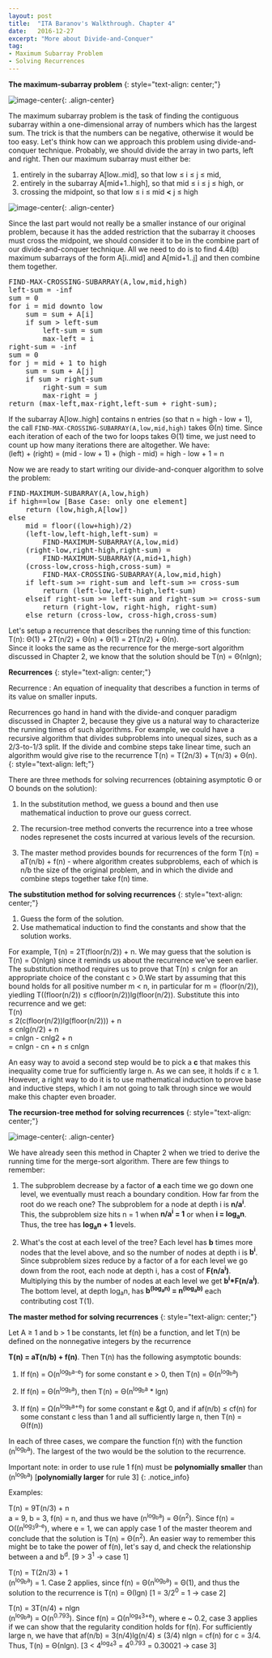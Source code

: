 ```yaml
---
layout: post
title:  "ITA Baranov's Walkthrough. Chapter 4"
date:   2016-12-27
excerpt: "More about Divide-and-Conquer"
tag:
- Maximum Subarray Problem
- Solving Recurrences
---
```


**The maximum-subarray problem**
{: style="text-align: center;"}
 
 ![image-center](/images/maxsubarray1.png){: .align-center}

The maximum subarray problem is the task of finding the contiguous subarray within a one-dimensional array of numbers which has the largest sum. The trick is that the numbers can be negative, otherwise it would be too easy. Let's think how can we approach this problem using divide-and-conquer technique. Probably, we should divide the array in two parts, left and right. Then our maximum subarray must either be:   
1) entirely in the subarray A[low..mid], so that low ≤ i ≤ j ≤ mid,   
2) entirely in the subarray A[mid+1..high], so that mid ≤ i ≤ j ≤ high, or   
3) crossing the midpoint, so that low ≤ i ≤ mid **<** j ≤ high   

 ![image-center](/images/maxsubarray2.png){: .align-center}

Since the last part would not really be a smaller instance of our original problem, because it has the added restriction that the subarray it chooses must cross the midpoint, we should consider it to be in the combine part of our divide-and-conquer technique. All we need to do is to find 4.4(b) maximum subarrays of the form A[i..mid] and A[mid+1..j] and then combine them together. 


<pre>
FIND-MAX-CROSSING-SUBARRAY(A,low,mid,high)
left-sum = -inf
sum = 0
for i = mid downto low
	sum = sum + A[i]
	if sum > left-sum
		left-sum = sum
		max-left = i
right-sum = -inf
sum = 0
for j = mid + 1 to high
	sum = sum + A[j]
	if sum > right-sum
		right-sum = sum
		max-right = j
return (max-left,max-right,left-sum + right-sum);
</pre>


If the subarray A[low..high] contains n entries (so that n = high - low + 1), the call <code>FIND-MAX-CROSSING-SUBARRAY(A,low,mid,high)</code> takes Θ(n) time. Since each iteration of each of the two for loops takes Θ(1) time, we just need to count up how many iterations there are altogether. We have:  
(left) + (right) = (mid - low + 1) + (high - mid) = high - low + 1 = n 

Now we are ready to start writing our divide-and-conquer algorithm to solve the problem:
<pre>
FIND-MAXIMUM-SUBARRAY(A,low,high)
if high==low [Base Case: only one element]
	return (low,high,A[low])
else 
	mid = floor((low+high)/2)
	(left-low,left-high,left-sum) = 
		FIND-MAXIMUM-SUBARRAY(A,low,mid)
	(right-low,right-high,right-sum) = 
		FIND-MAXIMUM-SUBARRAY(A,mid+1,high)
	(cross-low,cross-high,cross-sum) = 
		FIND-MAX-CROSSING-SUBARRAY(A,low,mid,high)
	if left-sum >= right-sum and left-sum >= cross-sum
		return (left-low,left-high,left-sum)
	elseif right-sum >= left-sum and right-sum >= cross-sum
		return (right-low, right-high, right-sum)
	else return (cross-low, cross-high,cross-sum)
</pre>


Let's setup a recurrence that describes the running time of this function:   
T(n): Θ(1) + 2T(n/2) + Θ(n) + Θ(1) = 2T(n/2) + Θ(n).  
Since it looks the same as the recurrence for the merge-sort algorithm discussed in Chapter 2, we know that the solution should be T(n) = Θ(nlgn);


**Recurrences**
{: style="text-align: center;"}

Recurrence
:	An equation of inequality that describes a function in terms of its value on smaller inputs.  

Recurrences go hand in hand with the divide-and conquer paradigm discussed in Chapter 2, because they give us a natural way to characterize the running times of such algorithms. For example, we could have a recursive algorithm that divides subproblems into unequal sizes, such as a 2/3-to-1/3 split. If the divide and combine steps take linear time, such an algorithm would give rise to the recurrence T(n) = T(2n/3) + T(n/3) + Θ(n).
{: style="text-align: left;"}   

There are three methods for solving recurrences (obtaining asymptotic Θ or O bounds on the solution): 

1. In the substitution method, we guess a bound and then use mathematical induction to prove our guess correct.

2. The recursion-tree method converts the recurrence into a tree whose nodes represenet the costs incurred at various levels of the recursion.

3. The master method provides bounds for recurrences of the form T(n) = aT(n/b) + f(n) - where algorithm creates subproblems, each of which is n/b the size of the original problem, and in which the divide and combine steps together take f(n) time.   


**The substitution method for solving recurrences**
{: style="text-align: center;"}

1. Guess the form of the solution.   
2. Use mathematical induction to find the constants and show that the solution works.  

For example, T(n) = 2T(floor(n/2)) + n. We may guess that the solution is T(n) = O(nlgn) since it reminds us about the recurrence we've seen earlier. The substitution method requires us to prove that T(n) ≤ cnlgn for an appropriate choice of the constant c > 0.We start by assuming that this bound holds for all positive number m < n, in particular for m = (floor(n/2)), yiedling  T((floor(n/2)) ≤ c(floor(n/2))lg(floor(n/2)). Substitute this into recurrence and we get:  
T(n)   
	 ≤ 2(c(floor(n/2))lg(floor(n/2))) + n   
     ≤ cnlg(n/2) + n   
     = cnlgn - cnlg2 + n   
     = cnlgn - cn + n
     ≤ cnlgn   

An easy way to avoid a second step would be to pick a **c** that makes this inequality come true for sufficiently large n. As we can see, it holds if c ≥ 1. However, a right way to do it is to use mathematical induction to prove base and inductive steps, which I am not going to talk through since we would make this chapter even broader.   

**The recursion-tree method for solving recurrences**
{: style="text-align: center;"}

![image-center](/images/mergesort_rt.jpg){: .align-center}

We have already seen this method in Chapter 2 when we tried to derive the running time for the merge-sort algorithm. There are few things to remember:   

1. The subproblem decrease by a factor of **a** each time we go down one level, we eventually must reach a boundary condition. How far from the root do we reach one? The subproblem for a node at depth i is **n/a<sup>i</sup>**. This, the subproblem size hits n = 1 when **n/a<sup>i</sup> = 1** or when **i = log<sub>a</sub>n**. Thus, the tree has **log<sub>a</sub>n + 1** levels.

2. What's the cost at each level of the tree? Each level has **b** times more nodes that the level above, and so the number of nodes at depth i is **b<sup>i</sup>**. Since subproblem sizes reduce by a factor of a for each level we go down from the root, each node at depth i, has a cost of **F(n/a<sup>i</sup>)**. Multiplying this by the number of nodes at each level we get **b<sup>i</sup>*F(n/a<sup>i</sup>)**. The bottom level, at depth log<sub>a</sub>n, has **b<sup>(log<sub>a</sub>n)</sup> = n<sup>(log<sub>a</sub>b)</sup>** each contributing cost T(1).


**The master method for solving recurrences**
{: style="text-align: center;"}

Let A ≥ 1 and b > 1 be constants, let f(n) be a function, and let T(n) be defined on the nonnegative integers by the recurrence

**T(n) = aT(n/b) + f(n)**. Then T(n) has the following asymptotic bounds:

1. If f(n) = O(n<sup>log<sub>b</sub>a-e</sup>) for some constant e > 0, then T(n) = Θ(n<sup>log<sub>b</sub>a</sup>)

2. If f(n) = Θ(n<sup>log<sub>b</sub>a</sup>), then T(n) = Θ(n<sup>log<sub>b</sub>a</sup> * lgn)

3. If f(n) = Ω(n<sup>log<sub>b</sub>a+e</sup>) for some constant e &gt 0, and if af(n/b) ≤ cf(n) for some constant c less than 1 and all sufficiently large n, then T(n) = Θ(f(n))

In each of three cases, we compare the function f(n) with the function (n<sup>log<sub>b</sub>a</sup>). The largest of the two would be the solution to the recurrence. 

Important note: in order to use rule 1 f(n) must be **polynomially smaller** than (n<sup>log<sub>b</sub>a</sup>) [**polynomially larger** for rule 3]
{: .notice_info}

Examples:

T(n) = 9T(n/3) + n    
a = 9, b = 3, f(n) = n, and thus we have (n<sup>log<sub>b</sub>a</sup>) = Θ(n<sup>2</sup>). Since f(n) = O((n<sup>log<sub>3</sub>9-e</sup>), where e = 1, we can apply case 1 of the master theorem and conclude that the solution is T(n) = Θ(n<sup>2</sup>). An easier way to remember this might be to take the power of f(n), let's say d, and check the relationship between a and b<sup>d</sup>.
[9 > 3<sup>1</sup> -> case 1]

T(n) = T(2n/3) + 1     
(n<sup>log<sub>b</sub>a</sup>) = 1. Case 2 applies, since f(n) = Θ(n<sup>log<sub>b</sub>a</sup>) = Θ(1), and thus the solution to the recurrence is T(n) = Θ(lgn)
[1 = 3/2<sup>0</sup> = 1 -> case 2]


T(n) = 3T(n/4) + nlgn   
(n<sup>log<sub>b</sub>a</sup>) = O(n<sup>0.793</sup>). Since f(n) = Ω(n<sup>log<sub>4</sub>3+e</sup>), where e ~ 0.2, case 3 applies if we can show that the regularity condition holds for f(n). For sufficiently large n, we have that af(n/b) = 3(n/4)lg(n/4) ≤ (3/4) nlgn = cf(n) for c = 3/4. Thus, T(n) = Θ(nlgn).
[3 < 4<sup>log<sub>4</sub>3</sup> = 4<sup>0.793</sup> = 0.30021 -> case 3]















 
